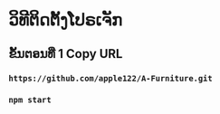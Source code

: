 # ວິທີຕິດຕັ້ງໂປຣເຈັກ

## ຂັ້ນຕອນທີ່ 1 Copy URL

### `https://github.com/apple122/A-Furniture.git`

### `npm start`
